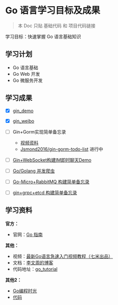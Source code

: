 # Go 语言学习目标及成果
> 本 Doc 只贴 基础代码 和 项目代码链接


学习目标：快速掌握 Go 语言基础知识

## 学习计划

- Go 语言基础
- Go Web 开发
- Go 微服务开发


## 学习成果

- [x] [gin_demo](https://github.com/Jsmond2016/gin_demo)
- [x] [gin_weibo](https://github.com/Jsmond2016/gin_weibo)
- [ ] Gin+Gorm实现简单备忘录
  - [视频资料](https://www.bilibili.com/video/BV1GT4y1R7tX)
  - [Jsmond2016/gin-gorm-todo-list](https://github.com/Jsmond2016/gin-gorm-todo-list) 进行中
- [ ] [Gin+WebSocket构建IM即时聊天Demo](https://www.bilibili.com/video/BV1BP4y1H7gV)
- [ ] [Go/Golang 并发爬虫](https://www.bilibili.com/video/BV1CR4y1g7wB)
- [ ] [Go-Micro+RabbitMQ 构建简单备忘录](https://www.bilibili.com/video/BV1h44y1L7LN)
- [ ] [gin+grpc+etcd 构建简单备忘录](https://www.bilibili.com/video/BV1fS4y177og?vd_source=97ca2403e645c8e1787c35d7a06f7d45)


## 学习资料

**官方：**

- 官网：[Go 指南](https://tour.go-zh.org/list)

**其他：**

- 视频：[最新Go语言急速入门视频教程（七米出品）](https://www.bilibili.com/video/BV1ZJ411W7jG)
- 文档：[李文周的博客](https://www.liwenzhou.com/posts/Go/golang-menu/)
- 代码地址：[go_tutorial](https://github.com/Q1mi/go_tutorial)

**其他2：**

- [Go编程时光](https://golang.iswbm.com/preface.html)
- [代码](https://github.com/iswbm/GolangCodingTime)